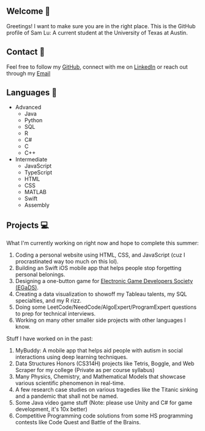 ## Welcome 👋

Greetings! I want to make sure you are in the right place. This is the GitHub profile of Sam Lu: A current student at the University of Texas at Austin.

## Contact 📧

Feel free to follow my [GitHub](https://github.com/PresidentSam100/), connect with me on [LinkedIn](https://www.linkedin.com/in/samblu/) or reach out through my [Email](mailto:samlu@utexas.edu)

## Languages 📖

* Advanced
  * Java
  * Python
  * SQL
  * R
  * C#
  * C
  * C++
* Intermediate
  * JavaScript
  * TypeScript
  * HTML
  * CSS
  * MATLAB
  * Swift
  * Assembly

## Projects 💻

What I'm currently working on right now and hope to complete this summer:
1. Coding a personal website using HTML, CSS, and JavaScript (cuz I procrastinated way too much on this lol).
2. Building an Swift iOS mobile app that helps people stop forgetting personal belonings.
3. Designing a one-button game for [Electronic Game Developers Society (EGaDS)](https://discord.gg/rREcZd72Az).
4. Creating a data visualization to showoff my Tableau talents, my SQL specialties, and my R rizz.
5. Doing some LeetCode/NeedCode/AlgoExpert/ProgramExpert questions to prep for technical interviews.
6. Working on many other smaller side projects with other languages I know.

Stuff I have worked on in the past:
1. MyBuddy: A mobile app that helps aid people with autism in social interactions using deep learning techniques.
2. Data Structures Honors (CS314H) projects like Tetris, Boggle, and Web Scraper for my college (Private as per course syllabus)
3. Many Physics, Chemistry, and Mathematical Models that showcase various scientific phenomenon in real-time.
4. A few research case studies on various tragedies like the Titanic sinking and a pandemic that shall not be named.
5. Some Java video game stuff (Note: please use Unity and C# for game development, it's 10x better)
6. Competitive Programming code solutions from some HS programming contests like Code Quest and Battle of the Brains.
